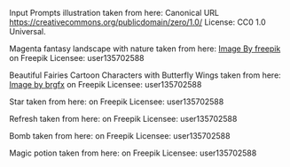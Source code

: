 Input Prompts illustration taken from here:
Canonical URL https://creativecommons.org/publicdomain/zero/1.0/
License: CC0 1.0 Universal.

Magenta fantasy landscape with nature taken from here:
<a href="https://www.freepik.com/free-ai-image/magenta-fantasy-landscape-with-nature_58597458.htm">Image By freepik</a> on Freepik
Licensee: user135702588

Beautiful Fairies Cartoon Characters with Butterfly Wings taken from here:
<a href="https://www.freepik.com/free-vector/beautiful-fairies-cartoon-characters-with-butterfly-wings_87966775.htm">Image by brgfx</a> on Freepik
Licensee: user135702588

Star taken from here:
<a href="https://www.freepik.com/icon/start_2699741"></a> on Freepik
Licensee: user135702588

Refresh taken from here:
<a href="https://www.freepik.com/icon/refresh_853962"></a> on Freepik
Licensee: user135702588

Bomb taken from here:
<a href="https://www.freepik.com/icon/bomb_7419882"></a> on Freepik
Licensee: user135702588

Magic potion taken from here:
<a href="https://www.freepik.com/icon/magic-potion_6956990"></a> on Freepik
Licensee: user135702588
